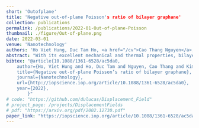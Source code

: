 ```yaml
---
short: 'Outofplane'
title: 'Negative out-of-plane Poisson's ratio of bilayer graphane'
collection: publications
permalink: /publications/2022-01-Out-of-plane-Poisson
thumbnail: ./figure/Out-of-plane.png
date: 2022-03-01
venue: 'Nanotechnology'
authors: 'Ho Viet Hung, Duc Tam Ho, <a href="/cv">Cao Thang Nguyen</a>, Sung Youb Kim'
abstract: "With its excellent mechanical and thermal properties, bilayer graphane is a promising material for realizing future nanoelectromechanical systems. In this study, we focus on the auxetic behavior of bilayer graphane under external loading along various directions through atomistic simulations. We numerically and theoretically reveal the mechanism of the auxeticity in terms of intrinsic interactions between carbon atoms by constructing bilayer graphane. Given that the origin of the auxeticity is intrinsic rather than extrinsic, the work provides a novel technique to control the dimensions of nanoscale bilayer graphane by simply changing the external conditions without the requirement of complex structural design of the material."
bibtex: "@article{10.1088/1361-6528/ac5da0,
	author={Ho, Viet Hung and Ho, Duc Tam and Nguyen, Cao Thang and Kim, Sung Youb},
	title={Negative out-of-plane Poisson’s ratio of bilayer graphane},
	journal={Nanotechnology},
	url={http://iopscience.iop.org/article/10.1088/1361-6528/ac5da0},
	year={2022},
        }"
# code: "https://github.com/dulucas/Displacement_Field"
# project_page: /projects/DisplacementFields
# pdf: "https://arxiv.org/pdf/2002.12730.pdf"
paper_link: "https://iopscience.iop.org/article/10.1088/1361-6528/ac5da0"
---
```


